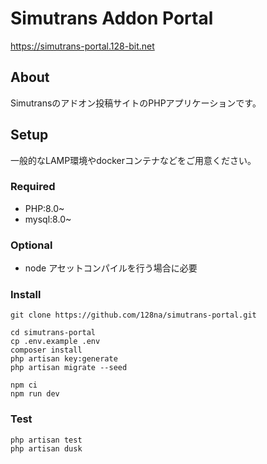 # Simutrans Addon Portal

https://simutrans-portal.128-bit.net


## About

Simutransのアドオン投稿サイトのPHPアプリケーションです。


## Setup

一般的なLAMP環境やdockerコンテナなどをご用意ください。

### Required

- PHP:8.0~
- mysql:8.0~

### Optional

- node アセットコンパイルを行う場合に必要

### Install
```
git clone https://github.com/128na/simutrans-portal.git

cd simutrans-portal
cp .env.example .env
composer install
php artisan key:generate
php artisan migrate --seed

npm ci
npm run dev
```

### Test

```
php artisan test
php artisan dusk
```
